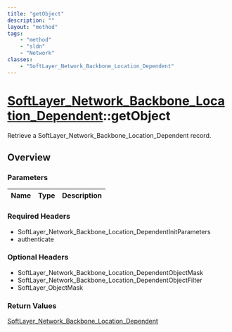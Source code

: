 ```yaml
---
title: "getObject"
description: ""
layout: "method"
tags:
    - "method"
    - "sldn"
    - "Network"
classes:
    - "SoftLayer_Network_Backbone_Location_Dependent"
---
```

# [SoftLayer_Network_Backbone_Location_Dependent](/reference/services/SoftLayer_Network_Backbone_Location_Dependent)::getObject

Retrieve a SoftLayer_Network_Backbone_Location_Dependent record.


## Overview 


### Parameters 
|Name | Type | Description |
| --- | --- | --- |


### Required Headers
* SoftLayer_Network_Backbone_Location_DependentInitParameters
* authenticate

### Optional Headers
* SoftLayer_Network_Backbone_Location_DependentObjectMask
* SoftLayer_Network_Backbone_Location_DependentObjectFilter
* SoftLayer_ObjectMask

### Return Values
<a href='/reference/datatypes/SoftLayer_Network_Backbone_Location_Dependent'>SoftLayer_Network_Backbone_Location_Dependent </a>

